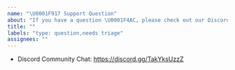 ```yaml
---
name: "\U0001F917 Support Question"
about: "If you have a question \U0001F4AC, please check out our Discord!"
title: ""
labels: "type: question,needs triage"
assignees: ""
---
```


<!-- We primarily use GitHub as an issue tracker; for usage and support questions, please check out these resources below. Thanks! 😁. -->

- Discord Community Chat: https://discord.gg/TakYksUzzZ
